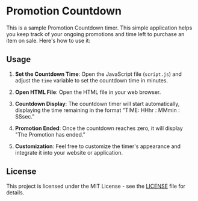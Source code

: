 # Promotion Countdown

This is a sample Promotion Countdown timer. This simple application helps you keep track of your ongoing promotions and time left to purchase an item on sale. Here's how to use it:

## Usage

1. **Set the Countdown Time**: Open the JavaScript file (`script.js`) and adjust the `time` variable to set the countdown time in minutes.

2. **Open HTML File**: Open the HTML file in your web browser.

3. **Countdown Display**: The countdown timer will start automatically, displaying the time remaining in the format "TIME: HHhr : MMmin : SSsec."

4. **Promotion Ended**: Once the countdown reaches zero, it will display "The Promotion has ended."

5. **Customization**: Feel free to customize the timer's appearance and integrate it into your website or application.

## License

This project is licensed under the MIT License - see the [LICENSE](LICENSE) file for details.
